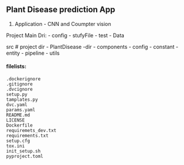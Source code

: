 ## Plant Disease prediction App

1. Application - CNN and Coumpter vision

Project Main Dri:
    - config
    - stufyFile
    - test
    - Data

src # project dir
    - PlantDisease -dir
        - components
        - config
        - constant
        - entity
        - pipeline
        - utils

#### filelists:
    .dockerignore
    .gitignore
    .dvcignore
    setup.py
    tamplates.py
    dvc.yaml
    params.yaml
    README.md
    LICENSE
    Dockerfile
    requiremets_dev.txt
    requirements.txt
    setup.cfg
    tox.ini
    init_setup.sh
    pyproject.toml
